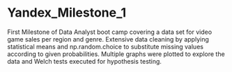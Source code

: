 # Yandex_Milestone_1
First Milestone of Data Analyst boot camp covering a data set for video game sales per region and genre. Extensive data cleaning by applying statistical means and np.random.choice to substitute missing values according to given probabilities. Multiple graphs were plotted to explore the data and Welch tests executed for hypothesis testing.
